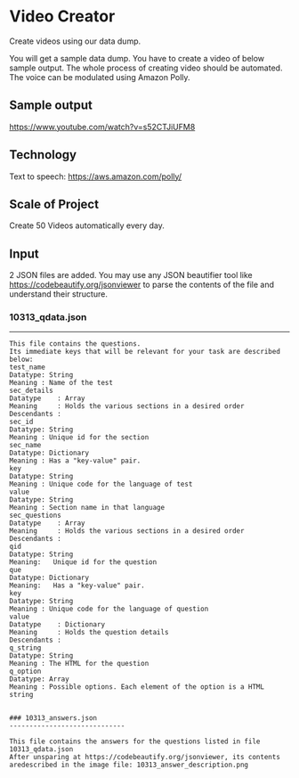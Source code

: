 # Video Creator
Create videos using our data dump.

You will get a sample data dump. You have to create a video of below sample output. The whole process of creating video should be automated. The voice can be modulated using Amazon Polly.

## Sample output
https://www.youtube.com/watch?v=s52CTJiUFM8


## Technology
Text to speech: https://aws.amazon.com/polly/

## Scale of Project
Create 50 Videos automatically every day.

## Input
2 JSON files are added.
You may use any JSON beautifier tool like https://codebeautify.org/jsonviewer to parse the contents of the file and understand their structure.



### 10313_qdata.json
-------------------------
```
This file contains the questions.
Its immediate keys that will be relevant for your task are described below:
test_name  
Datatype: String
Meaning : Name of the test
sec_details 
Datatype    : Array
Meaning     : Holds the various sections in a desired order
Descendants :
sec_id 
Datatype: String
Meaning : Unique id for the section
sec_name
Datatype: Dictionary
Meaning : Has a "key-value" pair.
key
Datatype: String
Meaning : Unique code for the language of test
value
Datatype: String
Meaning : Section name in that language
sec_questions 
Datatype    : Array
Meaning     : Holds the various sections in a desired order
Descendants :  
qid
Datatype: String
Meaning:   Unique id for the question
que 
Datatype: Dictionary
Meaning:   Has a "key-value" pair.
key
Datatype: String
Meaning : Unique code for the language of question
value
Datatype    : Dictionary
Meaning     : Holds the question details
Descendants :
q_string
Datatype: String
Meaning : The HTML for the question
q_option
Datatype: Array
Meaning : Possible options. Each element of the option is a HTML string


### 10313_answers.json
-----------------------------

This file contains the answers for the questions listed in file 10313_qdata.json
After unsparing at https://codebeautify.org/jsonviewer, its contents aredescribed in the image file: 10313_answer_description.png
